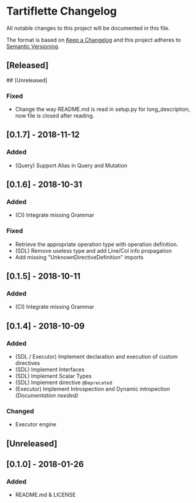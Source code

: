 # Tartiflette Changelog

All notable changes to this project will be documented in this file.

The format is based on [Keep a Changelog](http://keepachangelog.com/en/1.0.0/)
and this project adheres to [Semantic Versioning](http://semver.org/spec/v2.0.0.html).

## [Released]

## [Unreleased]
### Fixed
- Change the way README.md is read in setup.py for long_description, now file is closed after reading.

## [0.1.7] - 2018-11-12
### Added
- (Query) Support Alias in Query and Mutation

## [0.1.6] - 2018-10-31
### Added
- (CI) Integrate missing Grammar

### Fixed
- Retrieve the appropriate operation type with operation definition.
- (SDL) Remove useless type and add Line/Col info propagation
- Add missing "UnknownDirectiveDefinition" imports

## [0.1.5] - 2018-10-11
### Added
- (CI) Integrate missing Grammar

## [0.1.4] - 2018-10-09
### Added
- (SDL / Executor) Implement declaration and execution of custom directives
- (SDL) Implement Interfaces
- (SDL) Implement Scalar Types
- (SDL) Implement directive `@Deprecated`
- (Executor) Implement Introspection and Dynamic intropection _(Documentation needed)_

### Changed
- Executor engine

## [Unreleased]

## [0.1.0] - 2018-01-26
### Added
- README.md & LICENSE
